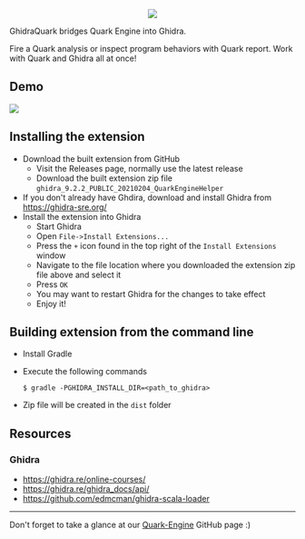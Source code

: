 <p align="center">
	<img src="https://i.imgur.com/rfkOCSI.png"/>
</p>

GhidraQuark bridges Quark Engine into Ghidra.

Fire a Quark analysis or inspect program behaviors with Quark report. Work with Quark and Ghidra all at once!

## Demo

[![](https://i.imgur.com/CipAD0D.jpg)](https://www.youtube.com/watch?v=VXzfFB2S4bo&ab_channel=JunWeiSong)

## Installing the extension

+ Download the built extension from GitHub
  + Visit the Releases page, normally use the latest release
  + Download the built extension zip file `ghidra_9.2.2_PUBLIC_20210204_QuarkEngineHelper`
+ If you don't already have Ghdira, download and install Ghidra from https://ghidra-sre.org/
+ Install the extension into Ghidra
  + Start Ghidra
  + Open `File->Install Extensions...`
  + Press the `+` icon found in the top right of the `Install Extensions` window
  + Navigate to the file location where you downloaded the extension zip file above and select it
  + Press `OK`
  + You may want to restart Ghidra for the changes to take effect
  + Enjoy it!

## Building extension from the command line

+ Install Gradle

+ Execute the following commands

  ```
  $ gradle -PGHIDRA_INSTALL_DIR=<path_to_ghidra>
  ```

+ Zip file will be created in the `dist` folder

## Resources

### Ghidra

+ https://ghidra.re/online-courses/
+ https://ghidra.re/ghidra_docs/api/
+ https://github.com/edmcman/ghidra-scala-loader

---

Don't forget to take a glance at our [Quark-Engine](https://github.com/quark-engine/quark-engine) GitHub page :)
